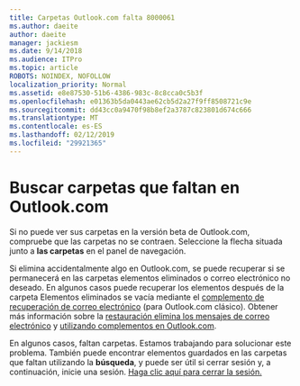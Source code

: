 ```yaml
---
title: Carpetas Outlook.com falta 8000061
ms.author: daeite
author: daeite
manager: jackiesm
ms.date: 9/14/2018
ms.audience: ITPro
ms.topic: article
ROBOTS: NOINDEX, NOFOLLOW
localization_priority: Normal
ms.assetid: e8e87530-51b6-4386-983c-8c8cca0c5b3f
ms.openlocfilehash: e01363b5da0443ae62cb5d2a27f9ff8508721c9e
ms.sourcegitcommit: dd43cc0a9470f98b8ef2a3787c823801d674c666
ms.translationtype: MT
ms.contentlocale: es-ES
ms.lasthandoff: 02/12/2019
ms.locfileid: "29921365"
---
```

# <a name="find-missing-folders-in-outlookcom"></a>Buscar carpetas que faltan en Outlook.com

Si no puede ver sus carpetas en la versión beta de Outlook.com, compruebe que las carpetas no se contraen. Seleccione la flecha situada junto a **las carpetas** en el panel de navegación. 
  
Si elimina accidentalmente algo en Outlook.com, se puede recuperar si se permanecerá en las carpetas elementos eliminados o correo electrónico no deseado. En algunos casos puede recuperar los elementos después de la carpeta Elementos eliminados se vacía mediante el [complemento de recuperación de correo electrónico](https://appsource.microsoft.com/product/office/WA104380447) (para Outlook.com clásico). Obtener más información sobre la [restauración elimina los mensajes de correo electrónico](https://support.office.com/article/cf06ab1b-ae0b-418c-a4d9-4e895f83ed50) y [utilizando complementos en Outlook.com](https://support.office.com/article/a5672109-e4f3-4119-abea-72323e9653cf).
  
En algunos casos, faltan carpetas. Estamos trabajando para solucionar este problema. También puede encontrar elementos guardados en las carpetas que faltan utilizando la **búsqueda**, y puede ser útil si cerrar sesión y, a continuación, inicie una sesión. [Haga clic aquí para cerrar la sesión.](https://login.live.com/logout.srf)
  

